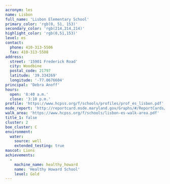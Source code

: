```yaml
---
acronym: les
name: Lisbon
full_name: 'Lisbon Elementary School'
primary_color: 'rgb(0, 51, 153)'
secondary_color: 'rgb(214,214,214)'
highlight_color: 'rgb(0,51,153)'
level: es
contact:
  phone: 410-313-5506
  fax: 410-313-5508
address:
  street: '15901 Frederick Road'
  city: Woodbine
  postal_code: 21797
  latitude: '39.334269'
  longitude: '-77.0676604'
principal: 'Debra Anoff'
hours:
  open: '8:40 a.m.'
  close: '3:10 p.m.'
profile: 'https://www.hcpss.org/f/schools/profiles/prof_es_lisbon.pdf'
msde_report: 'http://reportcard.msde.maryland.gov/Graphs/#/ReportCards/ReportCardSchool/1//1/13/0407/'
walk_area: 'https://www.hcpss.org/f/schools/lisbon-es-walk-area.pdf'
title_1: false
cluster: 2
boe_cluster: C
environment:
  water:
    source: well
    extended_testing: true
mascot: Lions
achievements:
  -
    machine_name: healthy_howard
    name: 'Healthy Howard School'
    level: Gold
---
```

